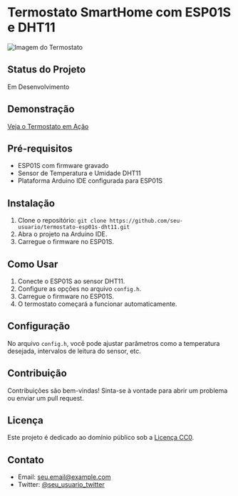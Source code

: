 # Termostato SmartHome com ESP01S e DHT11

![Imagem do Termostato](link_da_imagem.png)

## Status do Projeto

Em Desenvolvimento

## Demonstração

[Veja o Termostato em Ação](link_da_demo.gif)

## Pré-requisitos

- ESP01S com firmware gravado
- Sensor de Temperatura e Umidade DHT11
- Plataforma Arduino IDE configurada para ESP01S

## Instalação

1. Clone o repositório: `git clone https://github.com/seu-usuario/termostato-esp01s-dht11.git`
2. Abra o projeto na Arduino IDE.
3. Carregue o firmware no ESP01S.

## Como Usar

1. Conecte o ESP01S ao sensor DHT11.
2. Configure as opções no arquivo `config.h`.
3. Carregue o firmware no ESP01S.
4. O termostato começará a funcionar automaticamente.

## Configuração

No arquivo `config.h`, você pode ajustar parâmetros como a temperatura desejada, intervalos de leitura do sensor, etc.

## Contribuição

Contribuições são bem-vindas! Sinta-se à vontade para abrir um problema ou enviar um pull request.

## Licença

Este projeto é dedicado ao domínio público sob a [Licença CC0](https://creativecommons.org/publicdomain/zero/1.0/).

## Contato

- Email: seu.email@example.com
- Twitter: [@seu_usuario_twitter](https://twitter.com/seu_usuario_twitter)
